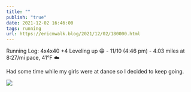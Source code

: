 ```yaml
---
title: ""
publish: "true"
date: 2021-12-02 16:46:00
tags: running
url: https://ericmwalk.blog/2021/12/02/180000.html
---
```


Running Log: 4x4x40 +4 Leveling up 😁 - 11/10 (4:46 pm) - 4.03 miles at 8:27/mi pace, 41°F ☁️

Had some time while my girls were at dance so I decided to keep going.

![](https://ericmwalk.blog/uploads/2021/ea982fe614.jpg)